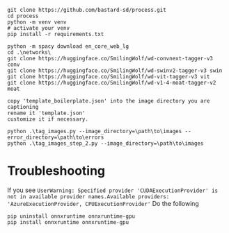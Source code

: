 ```
git clone https://github.com/bastard-sd/process.git
cd process
python -m venv venv
# activate your venv
pip install -r requirements.txt

python -m spacy download en_core_web_lg
cd .\networks\
git clone https://huggingface.co/SmilingWolf/wd-convnext-tagger-v3 conv
git clone https://huggingface.co/SmilingWolf/wd-swinv2-tagger-v3 swin
git clone https://huggingface.co/SmilingWolf/wd-vit-tagger-v3 vit
git clone https://huggingface.co/SmilingWolf/wd-v1-4-moat-tagger-v2 moat
```

```
copy 'template_boilerplate.json' into the image directory you are captioning
rename it 'template.json'
customize it if necessary.
```

```
python .\tag_images.py --image_directory=\path\to\images --error_directory=\path\to\errors
python .\tag_images_step_2.py --image_directory=\path\to\images
```

# Troubleshooting
If you see `UserWarning: Specified provider 'CUDAExecutionProvider' is not in available provider names.Available providers: 'AzureExecutionProvider, CPUExecutionProvider'`
Do the following
```
pip uninstall onnxruntime onnxruntime-gpu
pip install onnxruntime onnxruntime-gpu
```